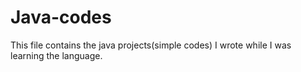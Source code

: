 # Java-codes
This file contains the java projects(simple codes) I wrote while I was learning the language.
